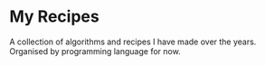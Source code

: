 My Recipes
=======

A collection of algorithms and recipes I have made over the years. Organised by programming language for now.
